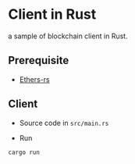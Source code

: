 # Client in Rust

a sample of blockchain client in Rust.

## Prerequisite

- [Ethers-rs](https://github.com/gakonst/ethers-rs)

## Client

- Source code in `src/main.rs`

- Run

```bash
cargo run
```
